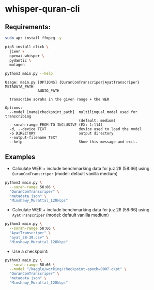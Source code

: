 # whisper-quran-cli

## Requirements:

```bash
sudo apt install ffmpeg -y
```
```bash
pip3 install click \
  jiwer \
  openai-whisper \
  pydantic \
  mutagen
```

```bash
python3 main.py --help
```

```
Usage: main.py [OPTIONS] {QuranComTranscriper|AyatTranscriper} METADATA_PATH
               AUDIO_PATH

  transcribe sorahs in the given range + the WER

Options:
  --model [name|checkpoint_path]  multilingual model used for transcribing
                                  (default: medium)
  --sorah-range FROM-TO INCLUSIVE (EX: 1:114)
  -d, --device TEXT               device used to load the model
  -o DIRECTORY                    output directory
  --output-filename TEXT
  --help                          Show this message and exit.
```

## Examples

* Calculate WER + include benchmarking data for juz 28 (58:66) using `QuranComTranscriper` (model: default vanilla medium)

```bash
python3 main.py \
  --sorah-range 58:66 \
  "QuranComTranscriper" \
  "metadata.json" \
  "Minshawy_Murattal_128kbps"
```

* Calculate WER + include benchmarking data for juz 28 (58:66) using `AyatTranscriper` (model: default vanilla medium)

```bash
python3 main.py \
  --sorah-range 58:66 \
  "AyatTranscriper" \
  "ayat_28-30.csv" \
  "Minshawy_Murattal_128kbps"
```

* Use a checkpoint:

```bash
python3 main.py \
  --sorah-range 58:66 \
  --model "/kaggle/working/checkpoint-epoch=0007.ckpt" \
  "QuranComTranscriper" \
  "metadata.json" \
  "Minshawy_Murattal_128kbps"
```

